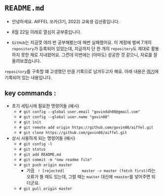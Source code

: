# `README.md`

 - 안녕하세요. AIFFEL 쏘카(3기, 2022) 교육생 김선중입니다.

 - 8월 22일 이래로 열심히 공부중입니다.

 - `GitHub`는 지금껏 여러 번 공부해봤는데 매번 실패했어요.
 이 계정에 벌써 7개의 `repository`가 등록되어 있었는데, 지금까지 단 한 개의 `repository`도 제대로 활용하지 못한 채로 지내왔어요.
 그런데 이번에는 (아마도) 성공한 것 같으니, 자료를 잘 올려보겠습니다.
 
`repository`를 구축할 떄 고생했던 만큼 기록으로 남겨두고자 해요. 아래 내용은 [여기](https://github.com/govin08/aiffel/blob/master/001_LMS_fundamental_SO3/4-%EA%B0%9C%EB%B0%9C%EC%9E%90%EB%A5%BC_%EC%9C%84%ED%95%9C_%EC%B2%AB_%EB%B2%88%EC%A7%B8_%ED%95%84%EC%88%98%EA%B5%90%EC%96%91.ipynb)에 기록되어 있는 내용입니다.

## key commands : 
 - 초기 세팅시에 필요한 명령어들 (예시)
    - `# git config --global user.email "govindah08@gmail.com"`
    - `# git config --global user.name "govin08"`
    - `# git init`
    - `# git remote add origin https://github.com/govin08/aiffel.git`
    - `# git clone https://github.com/govin08/aiffel.git`
 - 상시 사용하게 되는 명령어들 (예시)
    - `# git config -l`
    - `# git status`
    - `# git add README.md`
    - `# git commit -m "new readme file"`
    - `# git push origin master`
        - 가끔 ` ! [rejected]        master -> master (fetch first)`라는 오류가 뜰 때도 있는데, 그럴 때는  `master` 대신에 `+master`를 넣어주면 되더군요.
    - `# git pull origin master`